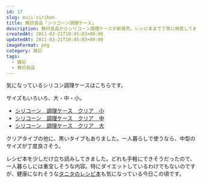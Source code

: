 ```yaml
---
id: 17
slug: muji-sirikon
title: 無印良品「シリコーン調理ケース」
description: 無印良品からシリコーン調理ケースが新発売。レシピ本まで丁寧に用意してありました。
createdAt: 2011-03-21T10:45:03+09:00
updatedAt: 2011-03-21T10:45:03+09:00
imageFormat: png
category: 雑記
tags:
  - 雑記
  - 無印良品
---
```


気になっているシリコン調理ケースはこちらです。

<app-capture-image article-id="17" img-file-name="4548718967759_400.jpg" caption="無印良品「シリコーン調理ケース」"></app-capture-image>

サイズもいろいろ、大・中・小。

  * [シリコーン　調理ケース　クリア　小][1]
  * [シリコーン　調理ケース　クリア　中][2]
  * [シリコーン　調理ケース　クリア　大][3]

クリアタイプの他に、黒いタイプもありました。一人暮らしで使うなら、中型のサイズが丁度良さそう。

<app-yomereba-link item-title="シリコーン調理ケース　レシピブック" img-file-name="silicon_rbook_500x500.png" author-name="小川 聖子" amazon-item-id="4198631417" rakuten-item-id="6997177"></app-yomereba-link>

レシピ本を少しだけ立ち読みしてきました。どれも手軽にできそうだったので、一人暮らしには重宝しそうな内容。特にダイエットしているわけでもないのですが、健康になれそうな[タニタのレシピ本][4]も気になっている今日この頃です。

 [1]: http://www.muji.net/store/cmdty/detail/4548718967759
 [2]: http://www.muji.net/store/cmdty/detail/4548718967339
 [3]: http://www.muji.net/store/cmdty/detail/4548718967742
 [4]: http://www.amazon.co.jp/gp/product/4479920250/ref=as_li_qf_sp_asin_tl?ie=UTF8&tag=amayutazon-22&linkCode=as2&camp=247&creative=1211&creativeASIN=4479920250